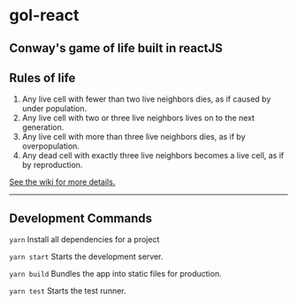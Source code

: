 # gol-react

Conway's game of life built in reactJS
-----------

## Rules of life
1. Any live cell with fewer than two live neighbors dies, as if caused by under population.
2. Any live cell with two or three live neighbors lives on to the next generation.
3. Any live cell with more than three live neighbors dies, as if by overpopulation.
4. Any dead cell with exactly three live neighbors becomes a live cell, as if by reproduction.

[See the wiki for more details.](https://en.wikipedia.org/wiki/Conway%27s_Game_of_Life)

-----------
## Development Commands 

`yarn`
  Install all dependencies for a project

`yarn start`
  Starts the development server.

`yarn build`
  Bundles the app into static files for production.

`yarn test`
  Starts the test runner.
